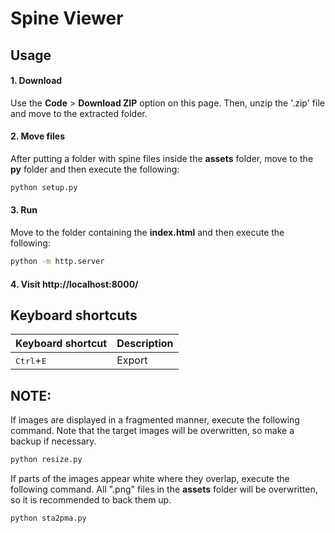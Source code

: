 # Spine Viewer

## Usage

#### 1. Download

Use the **Code** > **Download ZIP** option on this page.
Then, unzip the '.zip' file and move to the extracted folder.

#### 2. Move files

After putting a folder with spine files inside the **assets** folder, move to the **py** folder and then execute the following:

```sh
python setup.py
```

#### 3. Run

Move to the folder containing the **index.html** and then execute the following:

```sh
python -m http.server
```

#### 4. Visit http://localhost:8000/

## Keyboard shortcuts

| Keyboard shortcut            | Description |
| ---------------------------- | ----------- |
| <kbd>Ctrl</kbd>+<kbd>E</kbd> | Export      |

## NOTE:

If images are displayed in a fragmented manner, execute the following command. Note that the target images will be overwritten, so make a backup if necessary.

```sh
python resize.py
```

If parts of the images appear white where they overlap, execute the following command. All ".png" files in the **assets** folder will be overwritten, so it is recommended to back them up.

```sh
python sta2pma.py
```
